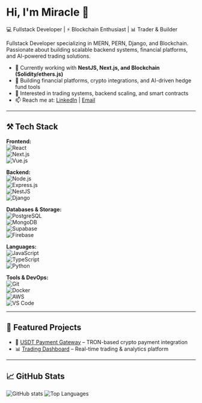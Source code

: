 # Hi, I'm Miracle 👋

💻 Fullstack Developer | ⚡ Blockchain Enthusiast | 📊 Trader & Builder

Fullstack Developer specializing in MERN, PERN, Django, and Blockchain. Passionate about building scalable backend systems, financial platforms, and AI-powered trading solutions.

- 🌱 Currently working with **NestJS, Next.js, and Blockchain (Solidity/ethers.js)**
- 🚀 Building financial platforms, crypto integrations, and AI-driven hedge fund tools
- 🎯 Interested in trading systems, backend scaling, and smart contracts
- 📫 Reach me at: [LinkedIn](https://linkedin.com/in/udoh-miracle-9a3a24265) | [Email](mailto:udohmiracle23@gmail.com)

---

## ⚒️ Tech Stack  

**Frontend:**  
![React](https://img.shields.io/badge/-React-61DAFB?logo=react&logoColor=000)  
![Next.js](https://img.shields.io/badge/-Next.js-000000?logo=next.js)  
![Vue.js](https://img.shields.io/badge/-Vue.js-4FC08D?logo=vue.js&logoColor=fff) 

**Backend:**  
![Node.js](https://img.shields.io/badge/-Node.js-339933?logo=node.js&logoColor=fff)  
![Express.js](https://img.shields.io/badge/-Express.js-000000?logo=express&logoColor=fff)  
![NestJS](https://img.shields.io/badge/-NestJS-E0234E?logo=nestjs&logoColor=fff)  
![Django](https://img.shields.io/badge/-Django-092E20?logo=django&logoColor=fff)  

**Databases & Storage:**  
![PostgreSQL](https://img.shields.io/badge/-PostgreSQL-336791?logo=postgresql&logoColor=fff)  
![MongoDB](https://img.shields.io/badge/-MongoDB-47A248?logo=mongodb&logoColor=fff)   
![Supabase](https://img.shields.io/badge/-Supabase-3ECF8E?logo=supabase&logoColor=fff)  
![Firebase](https://img.shields.io/badge/-Firebase-FFCA28?logo=firebase&logoColor=000)


**Languages:**  
![JavaScript](https://img.shields.io/badge/-JavaScript-F7DF1E?logo=javascript&logoColor=000)  
![TypeScript](https://img.shields.io/badge/-TypeScript-3178C6?logo=typescript&logoColor=fff)  
![Python](https://img.shields.io/badge/-Python-3776AB?logo=python&logoColor=fff)  

**Tools & DevOps:**  
![Git](https://img.shields.io/badge/-Git-F05032?logo=git&logoColor=fff)  
![Docker](https://img.shields.io/badge/-Docker-2496ED?logo=docker&logoColor=fff)  
![AWS](https://img.shields.io/badge/-AWS-232F3E?logo=amazon-aws&logoColor=ff9900)  
![VS Code](https://img.shields.io/badge/-VS%20Code-007ACC?logo=visual-studio-code&logoColor=fff)  

---

## 📌 Featured Projects
- 💸 [USDT Payment Gateway](https://github.com/username/project) – TRON-based crypto payment integration  
- 📊 [Trading Dashboard](https://github.com/username/project) – Real-time trading & analytics platform  

---

## 📈 GitHub Stats
![GitHub stats](https://github-readme-stats.vercel.app/api?username=your-username&show_icons=true&theme=radical)
![Top Languages](https://github-readme-stats.vercel.app/api/top-langs/?username=your-username&layout=compact&theme=radical)
